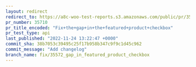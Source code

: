 ```yaml
---
layout: redirect
redirect_to: https://a8c-woo-test-reports.s3.amazonaws.com/public/pr/35710/api/index.html
pr_number: 35710
pr_title_encoded: "Fix+the+gap+in+the+featured+product+checkbox"
pr_test_type: api
last_published: "2022-11-24 13:22:47 +0000"
commit_sha: 38b7053c39495c25f17b958b347c9f9c1d45c962
commit_message: "Add changelog"
branch_name: fix/35572_gap_in_featured_product_checkbox
---
```

